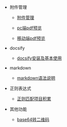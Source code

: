 * 附件管理

	- [附件管理](开发积累/附件管理/附件管理.md)

	- [pc端pdf预览](开发积累/附件管理/pdf预览/pc端pdf预览.md)
	- [移动端pdf预览](开发积累/附件管理/pdf预览/移动端pdf预览.md)

* docsify

	- [docsify安装及基本使用](开发积累/docsify/docsify安装及基本使用.md)

* markdown

	- [markdown语法说明](开发积累/markdown/markdown语法说明.md)

* 正则表达式

	- [正则匹配项目积累](开发积累/正则表达式/正则匹配项目积累.md)

* 其他功能

	- [base64转二维码](开发积累/其他功能/二维码处理/base64转二维码.md)


